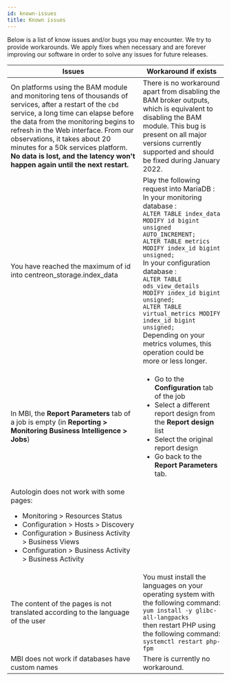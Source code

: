 ```yaml
---
id: known-issues
title: Known issues
---
```


Below is a list of know issues and/or bugs you may encounter.
We try to provide workarounds. We apply fixes when
necessary and are forever improving our software in order to solve any
issues for future releases.

| Issues | Workaround if exists |
| ------ | -------------------- |
| On platforms using the BAM module and monitoring tens of thousands of services, after a restart of the `cbd` service, a long time can elapse before the data from the monitoring begins to refresh in the Web interface. From our observations, it takes about 20 minutes for a 50k services platform. **No data is lost, and the latency won't happen again until the next restart.** | There is no workaround apart from disabling the BAM broker outputs, which is equivalent to disabling the BAM module. This bug is present on all major versions currently supported and should be fixed during January 2022. |
| You have reached the maximum of id into centreon_storage.index_data | Play the following request into MariaDB :<br/> In your monitoring database :<br /> `ALTER TABLE index_data MODIFY id bigint unsigned AUTO_INCREMENT;`<br /> `ALTER TABLE metrics MODIFY index_id bigint unsigned;`<br/> In your configuration database :<br /> `ALTER TABLE ods_view_details MODIFY index_id bigint unsigned;`<br /> `ALTER TABLE virtual_metrics MODIFY index_id bigint unsigned;`<br /> Depending on your metrics volumes, this operation could be more or less longer. |
|In MBI, the **Report Parameters** tab of a job is empty (in **Reporting > Monitoring Business Intelligence > Jobs**)|<ul><li>Go to the **Configuration** tab of the job</li><li>Select a different report design from the **Report design** list</li><li>Select the original report design</li><li>Go back to the **Report Parameters** tab.</li></ul>|
|Autologin does not work with some pages: <ul><li>Monitoring > Resources Status</li><li>Configuration > Hosts > Discovery</li><li>Configuration > Business Activity > Business Views</li><li>Configuration > Business Activity > Business Activity</li></ul>||
| The content of the pages is not translated according to the language of the user | You must install the languages on your operating system with the following command: <br /> `yum install -y glibc-all-langpacks` <br /> then restart PHP using the following command: <br /> `systemctl restart php-fpm` |
| MBI does not work if databases have custom names | There is currently no workaround. |


